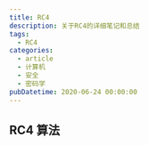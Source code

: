 ```yaml
---
title: RC4
description: 关于RC4的详细笔记和总结
tags:
  - RC4
categories:
  - article
  - 计算机
  - 安全
  - 密码学
pubDatetime: 2020-06-24 00:00:00
---
```


## RC4 算法
